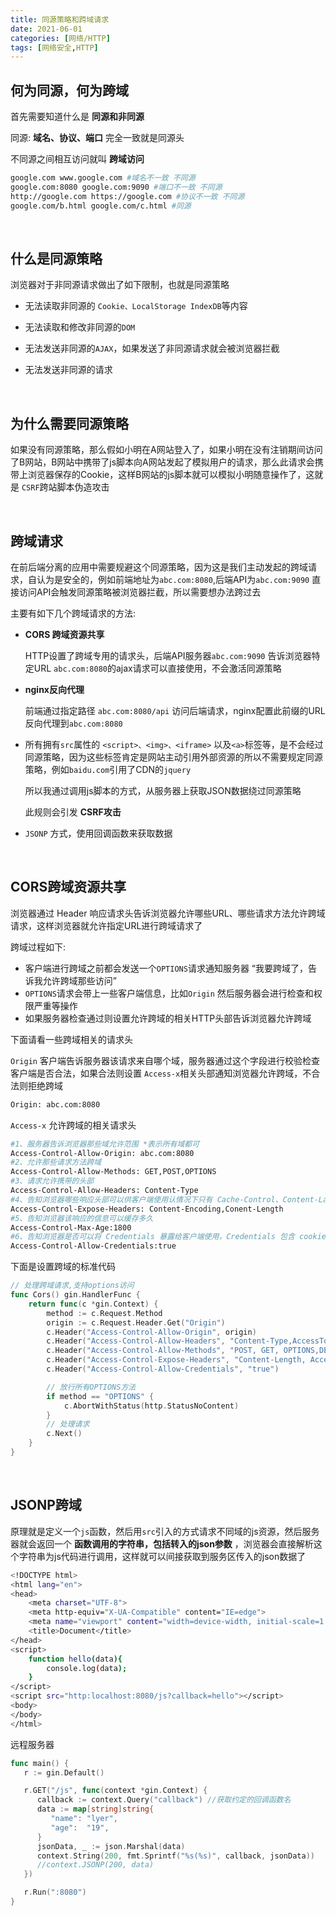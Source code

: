 ```yaml
---
title: 同源策略和跨域请求
date: 2021-06-01
categories: [网络/HTTP]
tags: [网络安全,HTTP]
---
```


## 何为同源，何为跨域

首先需要知道什么是 **同源和非同源**

同源: **域名、协议、端口** 完全一致就是同源头

不同源之间相互访问就叫 **跨域访问**

```bash
google.com www.google.com #域名不一致 不同源
google.com:8080 google.com:9090 #端口不一致 不同源
http://google.com https://google.com #协议不一致 不同源
google.com/b.html google.com/c.html #同源
```

​    

## 什么是同源策略

浏览器对于非同源请求做出了如下限制，也就是同源策略

- 无法读取非同源的 `Cookie、LocalStorage IndexDB`等内容

- 无法读取和修改非同源的`DOM`

- 无法发送非同源的`AJAX`，如果发送了非同源请求就会被浏览器拦截
- 无法发送非同源的请求

​    

## 为什么需要同源策略

如果没有同源策略，那么假如小明在A网站登入了，如果小明在没有注销期间访问了B网站，B网站中携带了js脚本向A网站发起了模拟用户的请求，那么此请求会携带上浏览器保存的Cookie，这样B网站的js脚本就可以模拟小明随意操作了，这就是 `CSRF`跨站脚本伪造攻击

​    

## 跨域请求

在前后端分离的应用中需要规避这个同源策略，因为这是我们主动发起的跨域请求，自认为是安全的，例如前端地址为`abc.com:8080`,后端API为`abc.com:9090` 直接访问API会触发同源策略被浏览器拦截，所以需要想办法跨过去

主要有如下几个跨域请求的方法:

- **CORS 跨域资源共享** 

    HTTP设置了跨域专用的请求头，后端API服务器`abc.com:9090` 告诉浏览器特定URL `abc.com:8080`的ajax请求可以直接使用，不会激活同源策略

- **nginx反向代理** 

    前端通过指定路径 `abc.com:8080/api` 访问后端请求，nginx配置此前缀的URL反向代理到`abc.com:8080`

- 所有拥有`src`属性的 `<script>、<img>、<iframe>` 以及`<a>`标签等，是不会经过同源策略，因为这些标签肯定是网站主动引用外部资源的所以不需要规定同源策略，例如`baidu.com`引用了CDN的`jquery`

    所以我通过调用js脚本的方式，从服务器上获取JSON数据绕过同源策略

    此规则会引发 **CSRF攻击**

- `JSONP` 方式，使用回调函数来获取数据

​    

## CORS跨域资源共享

浏览器通过 Header 响应请求头告诉浏览器允许哪些URL、哪些请求方法允许跨域请求，这样浏览器就允许指定URL进行跨域请求了

跨域过程如下:

- 客户端进行跨域之前都会发送一个`OPTIONS`请求通知服务器 “我要跨域了，告诉我允许跨域那些访问” 
- `OPTIONS`请求会带上一些客户端信息，比如`Origin`  然后服务器会进行检查和权限严重等操作
- 如果服务器检查通过则设置允许跨域的相关HTTP头部告诉浏览器允许跨域

下面请看一些跨域相关的请求头

`Origin` 客户端告诉服务器该请求来自哪个域，服务器通过这个字段进行校验检查客户端是否合法，如果合法则设置 `Access-x`相关头部通知浏览器允许跨域，不合法则拒绝跨域

```bash
Origin: abc.com:8080
```

`Access-x` 允许跨域的相关请求头

```bash
#1、服务器告诉浏览器那些域允许范围 *表示所有域都可
Access-Control-Allow-Origin: abc.com:8080
#2、允许那些请求方法跨域
Access-Control-Allow-Methods: GET,POST,OPTIONS
#3、请求允许携带的头部
Access-Control-Allow-Headers: Content-Type
#4、告知浏览器哪些响应头部可以供客户端使用认情况下只有 Cache-Control、Content-Language、Content-Type、Expires、Last-Modified、Pragma 可供使用
Access-Control-Expose-Headers: Content-Encoding,Conent-Length
#5、告知浏览器该响应的信息可以缓存多久
Access-Control-Max-Age:1800
#6、告知浏览器是否可以将 Credentials 暴露给客户端使用，Credentials 包含 cookie、authorization 类头部、TLS证书等
Access-Control-Allow-Credentials:true
```

下面是设置跨域的标准代码

```go
// 处理跨域请求,支持options访问
func Cors() gin.HandlerFunc {
	return func(c *gin.Context) {
		method := c.Request.Method
		origin := c.Request.Header.Get("Origin")
		c.Header("Access-Control-Allow-Origin", origin)
		c.Header("Access-Control-Allow-Headers", "Content-Type,AccessToken,X-CSRF-Token, Authorization, Token,X-Token,X-User-Id")
		c.Header("Access-Control-Allow-Methods", "POST, GET, OPTIONS,DELETE,PUT")
		c.Header("Access-Control-Expose-Headers", "Content-Length, Access-Control-Allow-Origin, Access-Control-Allow-Headers, Content-Type")
		c.Header("Access-Control-Allow-Credentials", "true")

		// 放行所有OPTIONS方法
		if method == "OPTIONS" {
			c.AbortWithStatus(http.StatusNoContent)
		}
		// 处理请求
		c.Next()
	}
}
```

​    

## JSONP跨域

原理就是定义一个`js`函数，然后用`src`引入的方式请求不同域的js资源，然后服务器就会返回一个 **函数调用的字符串，包括转入的json参数** ，浏览器会直接解析这个字符串为js代码进行调用，这样就可以间接获取到服务区传入的json数据了

```bash
<!DOCTYPE html>
<html lang="en">
<head>
    <meta charset="UTF-8">
    <meta http-equiv="X-UA-Compatible" content="IE=edge">
    <meta name="viewport" content="width=device-width, initial-scale=1.0">
    <title>Document</title>
</head>
<script>
    function hello(data){
        console.log(data);
    }
</script>
<script src="http:localhost:8080/js?callback=hello"></script>
<body>
</body>
</html>
```

远程服务器

```go
func main() {
   r := gin.Default()

   r.GET("/js", func(context *gin.Context) {
      callback := context.Query("callback") //获取约定的回调函数名
      data := map[string]string{
         "name": "lyer",
         "age":  "19",
      }
      jsonData, _ := json.Marshal(data)
      context.String(200, fmt.Sprintf("%s(%s)", callback, jsonData))
      //context.JSONP(200, data)
   })

   r.Run(":8080")
}    
```

​      